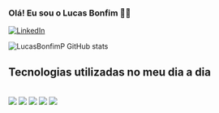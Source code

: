 ### Olá! Eu sou o Lucas Bonfim 👋🏻
[![LinkedIn](https://img.shields.io/badge/LinkedIn-0077B5?style=for-the-badge&logo=linkedin&logoColor=white)](https://www.linkedin.com/in/lucasbonfimpires/)

![LucasBonfimP GitHub stats](https://github-readme-stats.vercel.app/api?username=LucasBonfimP&show_icons=true&theme=radical)


## Tecnologias utilizadas no meu dia a dia
<div style="display: inline_block"><br>
    <img align="Center" src="https://img.shields.io/badge/Python-3776AB?style=for-the-badge&logo=python&logoColor=white"/>
    <img align="Center" src="https://img.shields.io/badge/Microsoft_SQL_Server-CC2927?style=for-the-badge&logo=microsoft-sql-server&logoColor=white"/>
    <img align="Center" src="https://img.shields.io/badge/Databricks-FF3621?style=for-the-badge&logo=Databricks&logoColor=white"/>
    <img align="Center" src="https://img.shields.io/badge/Microsoft_Azure-0089D6?style=for-the-badge&logo=microsoft-azure&logoColor=white"/>
    <img align="Center" src="https://img.shields.io/badge/Azure_DevOps-0078D7?style=for-the-badge&logo=azure-devops&logoColor=white"/>  
</div><br>

